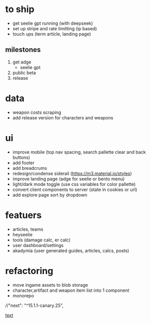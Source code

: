 # to ship
- get seelie gpt running (with deepseek)
- set up stripe and rate limitting (ip based)
- touch ups (term article, landing page)    




## milestones
1. get adge
    - seelie gpt
2. public beta
3. release


# data
- weapon costs scraping
- add release version for characters and weapons

# ui
- improve mobile (top nav spacing, search pallette clear and back buttons)
- add footer
- add breadcrums
- redesign/condense siderail (https://m3.material.io/styles)
- improve landing page (adge for seelie or bento menu)
- light/dark mode toggle (use css variables for color pallette)
- convert client components to server (state in cookies or url) 
- add explore page sort by dropdown

# featuers
- articles, teams
- heyseelie
- tools (damage calc, er calc)
- user dashboard/settings
- akadymia (user generated guides, articles, calcs, posts)

# refactoring
- move ingame assets to blob storage
- character,artifact and weapon item list into 1 component 
- monorepo

//"next": "^15.1.1-canary.25",

[text](https://sdk.vercel.ai/docs/guides/rag-chatbot#rag-chatbot-guide)